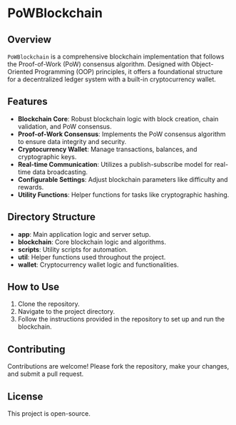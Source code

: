 # PoWBlockchain

## Overview
`PoWBlockchain` is a comprehensive blockchain implementation that follows the Proof-of-Work (PoW) consensus algorithm. Designed with Object-Oriented Programming (OOP) principles, it offers a foundational structure for a decentralized ledger system with a built-in cryptocurrency wallet.

## Features
- **Blockchain Core**: Robust blockchain logic with block creation, chain validation, and PoW consensus.
- **Proof-of-Work Consensus**: Implements the PoW consensus algorithm to ensure data integrity and security.
- **Cryptocurrency Wallet**: Manage transactions, balances, and cryptographic keys.
- **Real-time Communication**: Utilizes a publish-subscribe model for real-time data broadcasting.
- **Configurable Settings**: Adjust blockchain parameters like difficulty and rewards.
- **Utility Functions**: Helper functions for tasks like cryptographic hashing.

## Directory Structure
- **app**: Main application logic and server setup.
- **blockchain**: Core blockchain logic and algorithms.
- **scripts**: Utility scripts for automation.
- **util**: Helper functions used throughout the project.
- **wallet**: Cryptocurrency wallet logic and functionalities.

## How to Use
1. Clone the repository.
2. Navigate to the project directory.
3. Follow the instructions provided in the repository to set up and run the blockchain.

## Contributing
Contributions are welcome! Please fork the repository, make your changes, and submit a pull request.

## License
This project is open-source.

